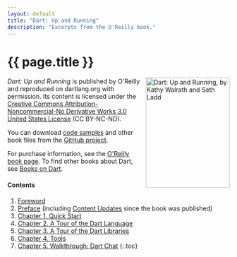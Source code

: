 ```yaml
---
layout: default
title: "Dart: Up and Running"
description: "Excerpts from the O'Reilly book."
---
```


# {{ page.title }}

<a href="http://shop.oreilly.com/product/0636920025719.do"><img
  src="front_cover.gif"
  alt="Dart: Up and Running, by Kathy Walrath and Seth Ladd"
  width="190" height="250" align="right" /></a>
_Dart: Up and Running_
is published by O'Reilly and reproduced on dartlang.org with permission.
Its content is licensed under the
[Creative Commons Attribution-Noncommercial-No Derivative Works 3.0
United States License](http://creativecommons.org/licenses/by-nc-nd/3.0/us/)
(CC BY-NC-ND).

You can download [code samples](https://github.com/dart-lang/dart-up-and-running-book/tree/master/code) and other book files from the
[GitHub project](https://github.com/dart-lang/dart-up-and-running-book).

For purchase information, see the
[O'Reilly book page](http://shop.oreilly.com/product/0636920025719.do).
To find other books about Dart, see [Books on Dart](/books/).


#### Contents

1. [Foreword](contents/foreword.html)
1. [Preface](contents/preface.html)
   (including [Content Updates](contents/preface.html#preface-updates)
   since the book was published)
1. [Chapter 1. Quick Start](contents/ch01.html)
1. [Chapter 2. A Tour of the Dart Language](contents/ch02.html)
1. [Chapter 3. A Tour of the Dart Libraries](contents/ch03.html)
1. [Chapter 4. Tools](contents/ch04.html)
1. [Chapter 5. Walkthrough: Dart Chat](contents/ch05.html)
{:.toc}

